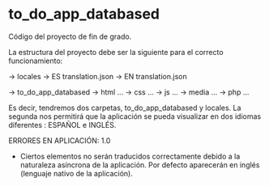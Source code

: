 # to_do_app_databased
Código del proyecto de fin de grado.


La estructura del proyecto debe ser la siguiente para el correcto funcionamiento: 

 -> locales
    -> ES
        translation.json
    -> EN
        translation.json

 -> to_do_app_databased
    -> html
        ...
    -> css
        ...
    -> js
        ...
    -> media 
        ...
    -> php 
        ...

Es decir, tendremos dos carpetas, to_do_app_databased y locales. La segunda nos permitirá que la aplicación se pueda visualizar en dos idiomas diferentes : ESPAÑOL e INGLÉS.




ERRORES EN APLICACIÓN: 1.0

- Ciertos elementos no serán traducidos correctamente debido a la naturaleza asíncrona de la aplicación. Por defecto aparecerán en inglés (lenguaje nativo de la aplicación).
  

